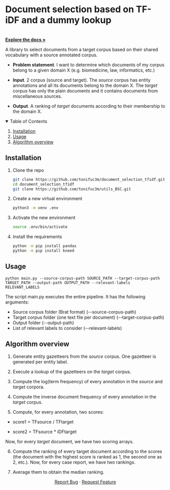 # Document selection based on TF-iDF and a dummy lookup

<p align="left">
    <br />
    <a href="https://github.com/tonifuc3m/document_selection_tfidf/"><strong>Explore the docs »</strong></a>
</p>

A library to select documents from a target corpus based on their shared vocabulary with a source annotated corpus.

 + **Problem statement**. I want to determine which documents of my corpus belong to a given domain X (e.g. biomedicine, law, informatics, etc.) 

 + **Input**. 2 corpus (source and target). The *source* corpus has entity annotations and all its documents belong to the domain X. The *target* corpus has only the plain documents and it contains documents from miscellaneous sources.

 + **Output**. A ranking of *target* documents according to their membership to the domain X.


<!-- TABLE OF CONTENTS -->
<details open="open">
  <summary>Table of Contents</summary>
  <ol>
    <li>
      <a href="#Installation">Installation</a>
    </li>
    <li>
      <a href="#Usage">Usage</a>
    </li>
    <li>
      <a href="#Algorithm overview">Algorithm overview</a>
    </li>
  </ol>
</details>

<!-- Installation -->
## Installation

1. Clone the repo

   ```sh
   git clone https://github.com/tonifuc3m/document_selection_tfidf.git
   cd document_selection_tfidf
   git clone https://github.com/tonifuc3m/utils_BSC.git
   ```

2. Create a new virtual environment

   ```sh
   python3 -m venv .env
   ```

3. Activate the new environment

   ```sh
   source .env/bin/activate
   ```

4. Install the requirements

    ```sh
    python -m pip install pandas
    python -m pip install kneed
    ```

## Usage
```
python main.py --source-corpus-path SOURCE_PATH --target-corpus-path TARGET_PATH --output-path OUTPUT_PATH --relevant-labels RELEVANT_LABELS 
```

The script main.py executes the entire pipeline. It has the following arguments:

* Source corpus folder (Brat format) (--source-corpus-path)
* Target corpus folder (one text file per document) (--target-corpus-path)
* Output folder (--output-path)
* List of relevant labels to consider (--relevant-labels)


## Algorithm overview

1. Generate entity gazetteers from the *source* corpus. One gazetteer is generated per entity label.

2. Execute a lookup of the gazetteers on the *target* corpus.

3. Compute the log(term frequency) of every annotation in the *source* and *target* corpora.

4. Compute the inverse document frequency of every annotation in the *target* corpus.

5. Compute, for every annotation, two scores:

+ score1 = TFsource / TFtarget

+ score2 = TFsource * iDFtarget

Now, for every *target* document, we have two scoring arrays. 

6. Compute the ranking of every target document according to the scores (the document with the highest score is ranked as 1, the second one as 2, etc.).
Now, for every case report, we have two rankings. 

7. Average them to obtain the median ranking.



<p align="center">
    <a href="https://github.com/tonifuc3m/document_selection_tfidf/issues">Report Bug</a>
    ·
    <a href="https://github.com/tonifuc3m/document_selection_tfidf/issues">Request Feature</a>
</p>

